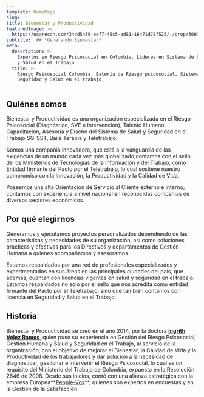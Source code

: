 ```yaml
---
template: HomePage
slug: ''
title: Bienestar y Productividad
featuredImage: >-
  https://ucarecdn.com/34dd5439-eef7-45c5-ad81-16471d78f525/-/crop/3000x1647/0,172/-/preview/
subtitle: '## *Generando Bienestar*'
meta:
  description: >-
    Expertos en Riesgo Psicosocial en Colombía. Líderes en Sistema de Seguridad
    y Salud en el Trabajo
  title: >-
    Riesgo Psicosocial Colombia, Batería de Riesgo psicosocial, Sistema de
    Seguridad y Salud en el trabajo.
---
```

## Quiénes somos

Bienestar y Productividad es una organización especializada en el Riesgo Psicosocial (Diagnóstico, SVE e intervención), Talento Humano, Capacitación, Asesoría y Diseño del Sistema de Salud y Seguridad en el Trabajo SG-SST, Baile Terapia y Teletrabajo.

Somos una compañía innovadora, que está a la vanguardia de las exigencias de un mundo cada vez más globalizado;contamos con el sello de los Ministerios de Tecnologías de la Información y del Trabajo, como Entidad firmante del Pacto por el Teletrabajo, lo cual sostiene nuestro compromiso con la Innovación, la Productividad y la Calidad de Vida.

Poseemos una alta Orientación de Servicio al Cliente externo e interno; contamos con experiencia a nivel nacional en reconocidas compañías de diversos sectores económicos.

## Por qué elegirnos

Generamos y ejecutamos proyectos personalizados dependiendo de las características y necesidades de su organización, así como soluciones practicas y efectivas para los Directivos y departamentos de Gestión Humana a quienes acompañamos y asesoramos.

Estamos respaldados por una red de profesionales especializados y experimentados en sus áreas en las principales ciudades del país, que además, cuentan con licencias vigentes en salud y seguridad en el trabajo.  
Estamos respaldados no solo por el sello que nos acredita como entidad firmante del Pacto por el Teletrabajo, sino que también contamos con licencia en Seguridad y Salud en el Trabajo.

## Historia

Bienestar y Productividad se creó en el año 2014, por la doctora **[Ingrith Vélez Ramos](https://www.linkedin.com/in/ingrith-v%C3%A9lez-ramos-87466669/)**, quien puso su experiencia en Gestión del Riesgo Psicosocial, Gestión Humana y Salud y Seguridad en el Trabajo, al servicio de la organización; con el objetivo de mejorar el Bienestar, la Calidad de Vida y la Productividad de los trabajadores y dar solución a la necesidad de diagnosticar, gestionar e intervenir el Riesgo Psicosocial, lo cual es un requisito del Ministerio del Trabajo de Colombia, expuesto en la Resolución 2646 de 2008. Desde sus inicios, contó con una alianza estratégica con la empresa Europea**[People-Vox](https://www.people-vox.com/presentation-de-people-vox/)**, quienes son expertos en encuestas y en la Gestión de la Satisfacción.